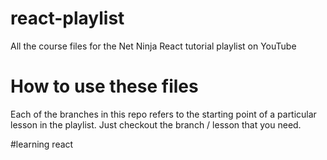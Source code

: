 # react-playlist
All the course files for the Net Ninja React tutorial playlist on YouTube

# How to use these files
Each of the branches in this repo refers to the starting point of a particular lesson in the playlist. Just checkout the branch / lesson that you need.

#learning react

